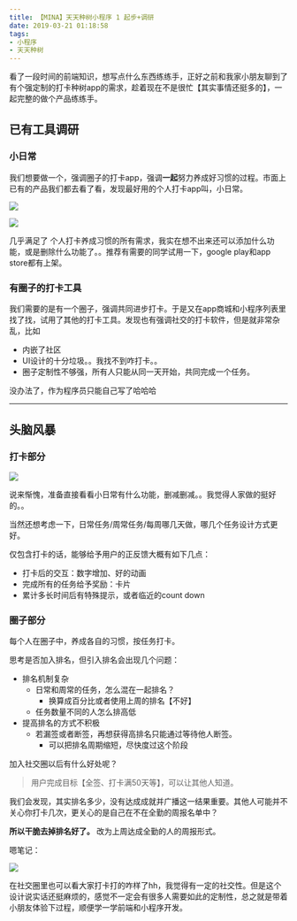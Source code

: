```yaml
---
title: 【MINA】天天种树小程序 1 起步+调研
date: 2019-03-21 01:18:58
tags:
- 小程序
- 天天种树
---
```

看了一段时间的前端知识，想写点什么东西练练手，正好之前和我家小朋友聊到了有个强定制的打卡种树app的需求，趁着现在不是很忙【其实事情还挺多的】，一起完整的做个产品练练手。

<!-- more -->

## 已有工具调研

### 小日常

我们想要做一个，强调圈子的打卡app，强调**一起**努力养成好习惯的过程。市面上已有的产品我们都去看了看，发现最好用的个人打卡app叫，小日常。

![](https://md.byr.moe/uploads/upload_732eee40e1b03bd6c78aa330d55b0dc1.png)

![](https://md.byr.moe/uploads/upload_fbea1c119a252f0bdac5c4e024ebace3.png)

几乎满足了 个人打卡养成习惯的所有需求，我实在想不出来还可以添加什么功能，或是删除什么功能了。。推荐有需要的同学试用一下，google play和app store都有上架。

### 有圈子的打卡工具

我们需要的是有一个圈子，强调共同进步打卡。于是又在app商城和小程序列表里找了找，试用了其他的打卡工具。发现也有强调社交的打卡软件，但是就非常杂乱，比如

- 内嵌了社区
- UI设计的十分垃圾。。我找不到咋打卡。。
- 圈子定制性不够强，所有人只能从同一天开始，共同完成一个任务。

没办法了，作为程序员只能自己写了哈哈哈

---

## 头脑风暴

### 打卡部分

![](https://md.byr.moe/uploads/upload_a2b74b37618c03b610f5c5240e446513.png)

说来惭愧，准备直接看看小日常有什么功能，删减删减。。我觉得人家做的挺好的。。

当然还想考虑一下，日常任务/周常任务/每周哪几天做，哪几个任务设计方式更好。

仅包含打卡的话，能够给予用户的正反馈大概有如下几点：

- 打卡后的交互：数字增加、好的动画
- 完成所有的任务给予奖励：卡片
- 累计多长时间后有特殊提示，或者临近的count down

### 圈子部分

每个人在圈子中，养成各自的习惯，按任务打卡。

思考是否加入排名，但引入排名会出现几个问题：

- 排名机制复杂
    - 日常和周常的任务，怎么混在一起排名？
        - 换算成百分比或者使用上周的排名【不好】
    - 任务数量不同的人怎么排高低
- 提高排名的方式不积极
    - 若漏签或者断签，再想获得高排名只能通过等待他人断签。
        - 可以把排名周期缩短，尽快度过这个阶段

加入社交圈以后有什么好处呢？

> 用户完成目标【全签、打卡满50天等】，可以让其他人知道。

我们会发现，其实排名多少，没有达成成就并广播这一结果重要。其他人可能并不关心你打卡几次，更关心的是自己在不在全勤的周报名单中？ 

**所以干脆去掉排名好了。** 改为上周达成全勤的人的周报形式。

嗯笔记：

![](https://md.byr.moe/uploads/upload_5b89df2cff809e5cb21220dff6b84c9e.png)

在社交圈里也可以看大家打卡打的咋样了hh，我觉得有一定的社交性。但是这个设计说实话还挺麻烦的，感觉不一定会有很多人需要如此的定制性，总之就是带着小朋友体验下过程，顺便学一学前端和小程序开发。



